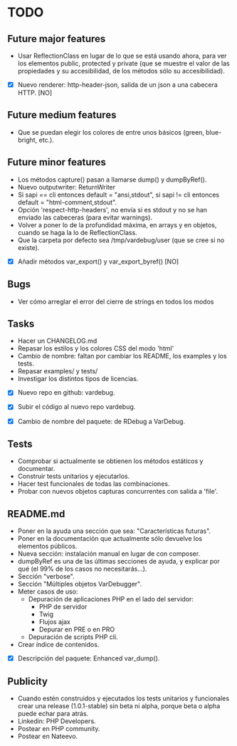 # TODO


## Future major features

 - Usar ReflectionClass en lugar de lo que se está usando ahora, para ver los elementos public, protected y private
   (que se muestre el valor de las propiedades y su accesibilidad, de los métodos sólo su accesibilidad).
 - [x] Nuevo renderer: http-header-json, salida de un json a una cabecera HTTP. [NO]


## Future medium features

 - Que se puedan elegir los colores de entre unos básicos (green, blue-bright, etc.).


## Future minor features

 - Los métodos capture() pasan a llamarse dump() y dumpByRef().
 - Nuevo outputwriter: ReturnWriter
 - Si sapi == cli entonces default = "ansi,stdout", si sapi != cli entonces default = "html-comment,stdout".
 - Opción 'respect-http-headers', no envía si es stdout y no se han enviado las cabeceras (para evitar warnings).
 - Volver a poner lo de la profundidad máxima, en arrays y en objetos, cuando se haga la lo de ReflectionClass.
 - Que la carpeta por defecto sea /tmp/vardebug/user (que se cree si no existe).
 - [x] Añadir métodos var_export() y var_export_byref() [NO]


## Bugs

 - Ver cómo arreglar el error del cierre de strings en todos los modos


## Tasks

 - Hacer un CHANGELOG.md
 - Repasar los estilos y los colores CSS del modo 'html'
 - Cambio de nombre: faltan por cambiar los README, los examples y los tests.
 - Repasar examples/ y tests/
 - Investigar los distintos tipos de licencias.
 - [x] Nuevo repo en github: vardebug.
 - [x] Subir el código al nuevo repo vardebug.
 - [x] Cambio de nombre del paquete: de RDebug a VarDebug.
 

## Tests

 - Comprobar si actualmente se obtienen los métodos estáticos y documentar.
 - Construir tests unitarios y ejecutarlos.
 - Hacer test funcionales de todas las combinaciones.
 - Probar con nuevos objetos capturas concurrentes con salida a 'file'.


## README.md

 - Poner en la ayuda una sección que sea: "Características futuras".
 - Poner en la documentación que actualmente sólo devuelve los elementos públicos.
 - Nueva sección: instalación manual en lugar de con composer.
 - dumpByRef es una de las últimas secciones de ayuda, y explicar por qué (el 99% de los casos no necesitarás...).
 - Sección "verbose".
 - Sección "Múltiples objetos VarDebugger".
 - Meter casos de uso:
   - Depuración de aplicaciones PHP en el lado del servidor:
      - PHP de servidor
      - Twig
      - Flujos ajax
      - Depurar en PRE o en PRO
   - Depuración de scripts PHP cli.
 - Crear índice de contenidos.
 - [x] Descripción del paquete: Enhanced var_dump().


## Publicity

 - Cuando estén construidos y ejecutados los tests unitarios y funcionales crear una release (1.0.1-stable) sin beta
   ni alpha, porque beta o alpha puede echar para atrás.
 - Linkedin: PHP Developers.
 - Postear en PHP community.
 - Postear en Nateevo.
